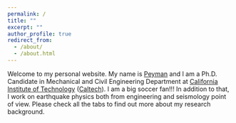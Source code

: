 ```yaml
---
permalink: /
title: ""
excerpt: ""
author_profile: true
redirect_from: 
  - /about/
  - /about.html
---
```


Welcome to my personal website. My name is [Peyman](files/peyman_fa.mp3) and I am a Ph.D. Candidate in Mechanical and Civil Engineering Department at [California Institute of Technology](https://www.caltech.edu) ([Caltech](https://www.caltech.edu)). I am a big soccer fan!!! In addition to that, I work on earthquake physics both from engineering and seismology point of view. Please check all the tabs to find out more about my research background. 
